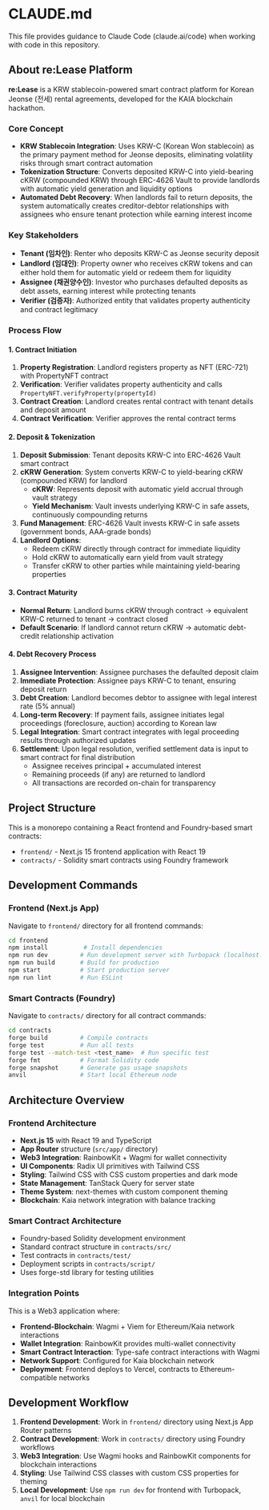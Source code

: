 # CLAUDE.md

This file provides guidance to Claude Code (claude.ai/code) when working with code in this repository.

## About re:Lease Platform

**re:Lease** is a KRW stablecoin-powered smart contract platform for Korean Jeonse (전세) rental agreements, developed for the KAIA blockchain hackathon.

### Core Concept
- **KRW Stablecoin Integration**: Uses KRW-C (Korean Won stablecoin) as the primary payment method for Jeonse deposits, eliminating volatility risks through smart contract automation
- **Tokenization Structure**: Converts deposited KRW-C into yield-bearing cKRW (compounded KRW) through ERC-4626 Vault to provide landlords with automatic yield generation and liquidity options  
- **Automated Debt Recovery**: When landlords fail to return deposits, the system automatically creates creditor-debtor relationships with assignees who ensure tenant protection while earning interest income

### Key Stakeholders
- **Tenant (임차인)**: Renter who deposits KRW-C as Jeonse security deposit
- **Landlord (임대인)**: Property owner who receives cKRW tokens and can either hold them for automatic yield or redeem them for liquidity
- **Assignee (채권양수인)**: Investor who purchases defaulted deposits as debt assets, earning interest while protecting tenants
- **Verifier (검증자)**: Authorized entity that validates property authenticity and contract legitimacy

### Process Flow

#### 1. Contract Initiation
1. **Property Registration**: Landlord registers property as NFT (ERC-721) with PropertyNFT contract
2. **Verification**: Verifier validates property authenticity and calls `PropertyNFT.verifyProperty(propertyId)`
3. **Contract Creation**: Landlord creates rental contract with tenant details and deposit amount
4. **Contract Verification**: Verifier approves the rental contract terms

#### 2. Deposit & Tokenization  
1. **Deposit Submission**: Tenant deposits KRW-C into ERC-4626 Vault smart contract
2. **cKRW Generation**: System converts KRW-C to yield-bearing cKRW (compounded KRW) for landlord
   - **cKRW**: Represents deposit with automatic yield accrual through vault strategy
   - **Yield Mechanism**: Vault invests underlying KRW-C in safe assets, continuously compounding returns
3. **Fund Management**: ERC-4626 Vault invests KRW-C in safe assets (government bonds, AAA-grade bonds)
4. **Landlord Options**:
   - Redeem cKRW directly through contract for immediate liquidity
   - Hold cKRW to automatically earn yield from vault strategy
   - Transfer cKRW to other parties while maintaining yield-bearing properties

#### 3. Contract Maturity
- **Normal Return**: Landlord burns cKRW through contract → equivalent KRW-C returned to tenant → contract closed
- **Default Scenario**: If landlord cannot return cKRW → automatic debt-credit relationship activation

#### 4. Debt Recovery Process
1. **Assignee Intervention**: Assignee purchases the defaulted deposit claim
2. **Immediate Protection**: Assignee pays KRW-C to tenant, ensuring deposit return
3. **Debt Creation**: Landlord becomes debtor to assignee with legal interest rate (5% annual)
4. **Long-term Recovery**: If payment fails, assignee initiates legal proceedings (foreclosure, auction) according to Korean law
5. **Legal Integration**: Smart contract integrates with legal proceeding results through authorized updates
6. **Settlement**: Upon legal resolution, verified settlement data is input to smart contract for final distribution
   - Assignee receives principal + accumulated interest
   - Remaining proceeds (if any) are returned to landlord
   - All transactions are recorded on-chain for transparency

## Project Structure

This is a monorepo containing a React frontend and Foundry-based smart contracts:

- `frontend/` - Next.js 15 frontend application with React 19
- `contracts/` - Solidity smart contracts using Foundry framework

## Development Commands

### Frontend (Next.js App)
Navigate to `frontend/` directory for all frontend commands:

```bash
cd frontend
npm install          # Install dependencies
npm run dev         # Run development server with Turbopack (localhost:3000)
npm run build       # Build for production
npm start           # Start production server
npm run lint        # Run ESLint
```

### Smart Contracts (Foundry)
Navigate to `contracts/` directory for all contract commands:

```bash
cd contracts
forge build         # Compile contracts
forge test          # Run all tests
forge test --match-test <test_name>  # Run specific test
forge fmt           # Format Solidity code
forge snapshot      # Generate gas usage snapshots
anvil               # Start local Ethereum node
```

## Architecture Overview

### Frontend Architecture
- **Next.js 15** with React 19 and TypeScript
- **App Router** structure (`src/app/` directory)
- **Web3 Integration**: RainbowKit + Wagmi for wallet connectivity
- **UI Components**: Radix UI primitives with Tailwind CSS
- **Styling**: Tailwind CSS with CSS custom properties and dark mode
- **State Management**: TanStack Query for server state
- **Theme System**: next-themes with custom component theming
- **Blockchain**: Kaia network integration with balance tracking

### Smart Contract Architecture
- Foundry-based Solidity development environment
- Standard contract structure in `contracts/src/`
- Test contracts in `contracts/test/`
- Deployment scripts in `contracts/script/`
- Uses forge-std library for testing utilities

### Integration Points
This is a Web3 application where:
- **Frontend-Blockchain**: Wagmi + Viem for Ethereum/Kaia network interactions
- **Wallet Integration**: RainbowKit provides multi-wallet connectivity
- **Smart Contract Interaction**: Type-safe contract interactions with Wagmi
- **Network Support**: Configured for Kaia blockchain network
- **Deployment**: Frontend deploys to Vercel, contracts to Ethereum-compatible networks

## Development Workflow

1. **Frontend Development**: Work in `frontend/` directory using Next.js App Router patterns
2. **Contract Development**: Work in `contracts/` directory using Foundry workflows  
3. **Web3 Integration**: Use Wagmi hooks and RainbowKit components for blockchain interactions
4. **Styling**: Use Tailwind CSS classes with custom CSS properties for theming
5. **Local Development**: Use `npm run dev` for frontend with Turbopack, `anvil` for local blockchain